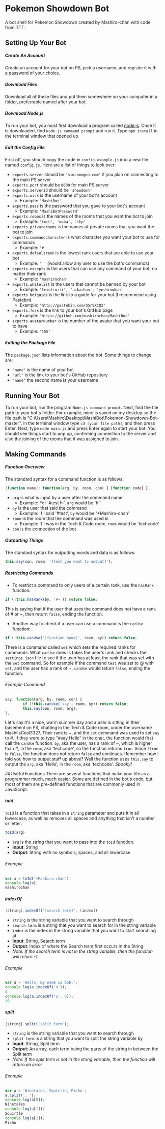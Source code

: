 # Pokemon Showdown Bot
A bot shell for Pokemon Showdown created by Mashiro-chan with code from TTT.

## Setting Up Your Bot

##### Create An Account
Create an account for your bot on PS, pick a username, and register it with a password of your choice.

##### Download Files
Download all of these files and put them somewhere on your computer in a folder, preferrable named after your bot.

##### Download Node.js
To run your bot, you must first download a program called [node.js](https://nodejs.org/download/).
Once it is downloaded, find ```Node.js command prompt``` and run it.
Type ```npm install``` in the terminal window that opened up.

##### Edit the Config File
First off, you should copy the code in ```config-example.js``` into a new file named ```config.js```.
Here are a list of things to look over:
* ```exports.server``` should be ```'sim.smogon.com'``` if you plan on connecting to the main PS server
* ```exports.port``` should be ```8000``` for main PS server
* ```exports.serverid``` should be ```'showdown'```
* ```exports.nick``` is the username of your bot's account
  * Example: ```'MashiBot'```
* ```exports.pass``` is the password that you gave to your bot's account
  * Example: ```'MashiBotPassword'```
* ```exports.rooms``` is the names of the rooms that you want the bot to join
  * Exmaple: ```'tech', 'moba', 'thp'``` 
* ```exports.privaterooms``` is the names of private rooms that you want the bot to join
* ```exports.commandcharacter``` is what character you want your bot to use for commands
  * Example: ```'#'```
* ```exports.defaultrank``` is the lowest rank users that are able to use your bot
  * Example: ```' '``` (would allow any user to use the bot's commands)
* ```exports.excepts``` is the users that can use any command of your bot, no matter their rank
  * Example: ```'mashirochan'```
* ```exports.whitelist``` is the users that cannot be banned by your bot
  * Example: ```'leinfiniti', 'aikachan', 'yoshinokun'```
* ```exports.botguide``` is the link to a guide for your bot (I recommend using Pastebin)
  * Example: ```'http://pastebin.com/QGrSXCQ3'```
* ```exports.fork``` is the link to your bot's GitHub page
  * Example: ```'https://github.com/mashirochan/MashiBot'```
* ```exports.avatarNumber``` is the number of the avatar that you want your bot to have
  * Example: ```'155'```

##### Editing the Package File
The ```package.json``` lists information about the bot. Some things to change are:
  * ```"name"``` is the name of your bot
  * ```"url"``` is the link to your bot's GitHub repository
  * ```"name"``` the second name is your username

## Running Your Bot
To run your bot, run the program ```Node.js command prompt```. Next, find the file path to your bot's folder. For example, mine is saved on my desktop so the file path is "C:\Users\Mashiro\Desktop\MashiBot\Pokemon-Showdown-Bot-master".
In the terminal window type ```cd [your file path]```, and then press Enter.
Next, type ```node main.js``` and press Enter again to start your bot. You should see things start to pop up, confirming connection to the server and also the joining of the rooms that it was assigned to join.

## Making Commands

##### Function Overview
The standard syntax for a command function is as follows:
```javascript
[function name]: function(arg, by, room, con) { [function code] },
```
* ```arg``` is what is input by a user after the command name
  * Example: For '#test hi', ```arg``` would be 'hi'
* ```by``` is the user that said the command
  * Example: If I said '#test', ```by``` would be '+Mashiro-chan'
* ```room``` is the room that the command was used in
  * Example: If I was in the Tech & Code room, ```room``` would be 'techcode'
* ```con``` is the connection of the bot

##### Outputting Things
The standard syntax for outputting words and data is as follows:
```javascript
this.say(con, room, '[text you want to output]');
```

##### Restricting Commands
  * To restrict a command to only users of a certain rank, use the ```hasRank``` function:
```javascript
if (!this.hasRank(by, '#~')) return false;
```
This is saying that if the user that uses the command does not have a rank of # or ~, then return ```false```, ending the function.

  * Another way to check if a user can use a command is the ```canUse``` function:
```javascript
if (!this.canUse('[function name]', room, by)) return false;
```
There is a command called ```set``` which sets the required ranks for commands. What ```canUse``` does is takes the user's rank and checks the ```settings.json``` file to see if the user has at least the rank that was set with the ```set``` command. So for example if the command ```test``` was set to @ with ```set```, and the user had a rank of +, ```canUse``` would return ```false```, ending the function.

###### Example Command

```javascript
say: function(arg, by, room, con) {
		if (!this.canUse('say', room, by)) return false;
		this.say(con, room, arg);
},
```
Let's say it's a nice, warm summer day and a user is sitting in their basement on PS, chatting in the Tech & Code room, under the username MashiIsCool3327. Their rank is ~, and the ```set``` command was used to set ```say``` to #. If they were to type "#say Hello" in the chat, the function would first call the ```canUse``` function. ```by```, aka the user, has a rank of ~, which is higher than #, in the ```room```, aka 'techcode', so the function returns ```true```. Since ```!true``` is ```false```, the function does not return ```false``` and continues. Remember how I told you how to output stuff up above? Well the function uses ```this.say``` to output the ```arg```, aka 'Hello', in the ```room```, aka 'techcode'. *Spooky!*

##Useful Functions
There are several functions that make your life as a programmer much, much easier. Some are defined in the bot's code, but most of them are pre-defined functions that are commonly used in JavaScript.

##### toId
```toId``` is a function that takes in a ```string``` parameter and puts it in all lowercase, as well as removes all spaces and anything that isn't a number or letter.
```javascript
toId(arg)
```
  * ```arg``` is the string that you want to pass into the ```toId``` function.
  * **Input**: String
  * **Output**: String with no symbols, spaces, and all lowercase

###### Example
```javascript
var a = toId('+Mashiro-chan');
console.log(a);
mashirochan
```

##### indexOf
```javascript
[string].indexOf('[search term]', [index])
```
  * ```string``` is the string variable that you want to search through
  * ```search term``` is a string that you want to search for in the string variable
  * ```index``` is the index in the string variable that you want to start searching at
  * **Input**: String, Search term
  * **Output**: Index of where the Search term first occurs in the String
  * *Note: If the search term is not in the string variable, then the function will return -1*

###### Example
```javascript
var a = 'Hello, my name is bob.';
console.log(a.indexOf('o'));
4
console.log(a.indexOf('o', 6));
19
```

##### split
```javascript
[string].split('split term');
```
  * ```string``` is the string variable that you want to search through
  * ```split term``` is a string that you want to split the string variable by
  * **Input**: String, Split term
  * **Output**: An array, each term being the parts of the string in between the Split term
  * *Note: If the split term is not in the string variable, then the function will return an error*

###### Example
```javascript
var a = 'Ninetales, Squirtle, Pichu';
a.split(', ');
console.log(a[0]);
Ninetales
console.log(a[1]);
Squirtle
console.log(a[2]);
Pichu
```

